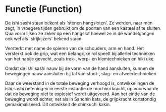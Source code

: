 # Functie (Function)

De ishi sashi staan bekent als 'stenen hangsloten'. Ze werden, naar men zegt, in vroegere tijden gebruikt om de poorten van een kasteel af te sluiten. Qua vorm lijken ze zeker op een hangslot hoewel ze in de wandelgangen ook wel als 'strijkijzers' bekend staan.

Versterkt met name de spieren van de schouders, arm en hand. Het versterkt ook de grip, wat een belangrijke rol speelt bij allerlei technieken van het nabije gevecht, zoals trek-, werp- en klemtechnieken en hiki uke.

Omdat de ishi sashi nauw bij de vorm van de hand aansluiten, kunnen de bewegingen nauw aansluiten bij tal van stoot-, slag- en afweertechnieken.

Daar de weerstand in de totale beweging verhoogd is, ontwikkelingen de ishi sashi oefeningen in eerste instantie de muchimi kracht, op voorwaarde dat de beweging niet te explosief wordt uitgevoerd. Aan het einde van de beweging wordt echter, net als in Sanchin kata, de grijpkracht kortstondig gemaximaliseerd. Dit ontwikkelt de chinkuchi kakin. 